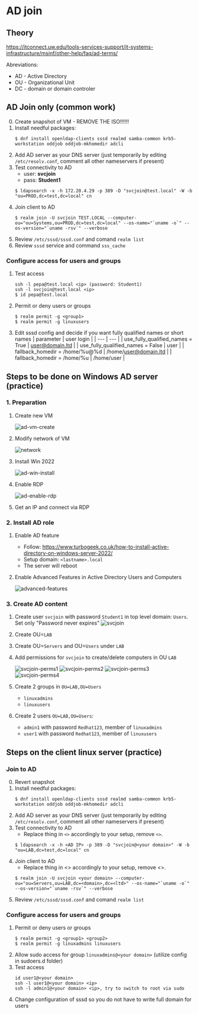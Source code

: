 # AD join

## Theory
https://itconnect.uw.edu/tools-services-support/it-systems-infrastructure/msinf/other-help/faq/ad-terms/

Abreviations:

- AD - Active Directory
- OU - Organizational Unit
- DC - domain or domain controler


## AD Join only (common work)
0. Create snapshot of VM - REMOVE THE ISO!!!!!!
1. Install needful packages: 
    ```
    $ dnf install openldap-clients sssd realmd samba-common krb5-workstation oddjob oddjob-mkhomedir adcli
    ```
2. Add AD server as your DNS server (just temporarily by editing `/etc/resolv.conf`, comment all other nameservers if present)
3. Test connectivity to AD
    - user: **svcjoin**
    - pass: **Student1**
    ```
    $ ldapsearch -x -h 172.20.4.29 -p 389 -D "svcjoin@test.local" -W -b "ou=PROD,dc=test,dc=local" cn
    ```
4. Join client to AD
    ```
    $ realm join -U svcjoin TEST.LOCAL --computer-ou="ou=Systems,ou=PROD,dc=test,dc=local" --os-name="`uname -o`" --os-version="`uname -rsv`" --verbose
    ```
5. Review `/etc/sssd/sssd.conf` and comand `realm list`
6. Review `sssd` service and command `sss_cache`

### Configure access for users and groups
1. Test access
    ```
    ssh -l pepa@test.local <ip> (password: Student1)
    ssh -l svcjoin@test.local <ip>
    $ id pepa@test.local
    ```
2. Permit or deny users or groups
    ```
    $ realm permit -g <group1>
    $ realm permit -g linuxusers
    ```
3. Edit sssd config and decide if you want fully qualified names or short names 
    | parameter | user login |
    | --- | --- |
    | use_fully_qualified_names = True | user@domain.ltd |
    | use_fully_qualified_names = False | user |
    | fallback_homedir = /home/%u@%d | /home/user@domain.ltd |
    | fallback_homedir = /home/%u | /home/user |


## Steps to be done on Windows AD server (practice)
### 1. Preparation
1. Create new VM

    ![ad-vm-create](./ad-join-files/ad-vm-create.png)
2. Modify network of VM

    ![network](./ad-join-files/network.png)
3. Install Win 2022

    ![ad-win-install](./ad-join-files/ad-win-install.png)
4. Enable RDP

    ![ad-enable-rdp](./ad-join-files/ad-enable-rdp.png)
5. Get an IP and connect via RDP

### 2. Install AD role 
1. Enable AD feature
    - Follow: https://www.turbogeek.co.uk/how-to-install-active-directory-on-windows-server-2022/
    - Setup domain: `<lastname>.local`
    - The server will reboot
2. Enable Advanced Features in Active Directory Users and Computers

    ![advanced-features](./ad-join-files/advanced-features.png)
    

### 3. Create AD content
1. Create user `svcjoin` with password `Student1` in top level domain: `Users`. Set only "Password never expires"
    ![svcjoin](./ad-join-files/svcjoin-details.png)
2. Create OU=`LAB`
3. Create OU=`Servers` and OU=`Users` under `LAB`
5. Add permissions for `svcjoin` to create/delete computers in OU `LAB`

    ![svcjoin-perms1](./ad-join-files/svcjoin-perms1.png)
    ![svcjoin-perms2](./ad-join-files/svcjoin-perms2.png)
    ![svcjoin-perms3](./ad-join-files/svcjoin-perms3.png)
    ![svcjoin-perms4](./ad-join-files/svcjoin-perms4.png)
6. Create 2 groups in `OU=LAB,OU=Users`
    - `linuxadmins`
    - `linuxusers`
7. Create 2 users `OU=LAB,OU=Users`:
    - `admin1` with password `Redhat123`, member of `linuxadmins`
    - `user1` with password `Redhat123`, member of `linuxusers`

## Steps on the client linux server (practice)
### Join to AD
0. Revert snapshot
1. Install needful packages: 
    ```
    $ dnf install openldap-clients sssd realmd samba-common krb5-workstation oddjob oddjob-mkhomedir adcli
    ```
2. Add AD server as your DNS server (just temporarily by editing `/etc/resolv.conf`, comment all other nameservers if present)
3. Test connectivity to AD
    - Replace thing in `<>` accordingly to your setup, remove `<>`.
    ```
    $ ldapsearch -x -h <AD IP> -p 389 -D "svcjoin@<your domain>" -W -b "ou=LAB,dc=test,dc=local" cn
    ```
4. Join client to AD
    - Replace thing in <> accordingly to your setup, remove <>.
    ```
    $ realm join -U svcjoin <your domain> --computer-ou="ou=Servers,ou=LAB,dc=<domain>,dc=<ltd>" --os-name="`uname -o`" --os-version="`uname -rsv`" --verbose
    ```
5. Review `/etc/sssd/sssd.conf` and comand `realm list`

### Configure access for users and groups
1. Permit or deny users or groups
    ```
    $ realm permit -g <group1> <group2>
    $ realm permit -g linuxadmins linuxusers
    ```
2. Allow sudo access for group `linuxadmins@<your domain>` (utilize config in sudoers.d folder) 
3. Test access
    ```
    id user1@<your domain>
    ssh -l user1@<your domain> <ip>
    ssh -l admin1@<your domain> <ip>, try to switch to root via sudo
    ```
4. Change configuration of sssd so you do not have to write full domain for users
